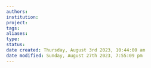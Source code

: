 ```yaml
---
authors: 
institution: 
project: 
tags: 
aliases: 
type: 
status: 
date created: Thursday, August 3rd 2023, 10:44:00 am
date modified: Sunday, August 27th 2023, 7:55:09 pm
---
```


